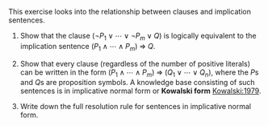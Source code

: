 

This exercise looks into the relationship between
clauses and implication sentences.<br>

1.  Show that the clause $(\lnot P_1 \lor \cdots \lor \lnot P_m \lor Q)$
    is logically equivalent to the implication sentence
    $(P_1 \land \cdots \land P_m) {\;{\Rightarrow}\;}Q$.<br>

2.  Show that every clause (regardless of the number of
    positive literals) can be written in the form
    $(P_1 \land \cdots \land P_m) {\;{\Rightarrow}\;}(Q_1 \lor \cdots \lor Q_n)$,
    where the $P$s and $Q$s are proposition symbols. A knowledge base
    consisting of such sentences is in implicative normal form or <b>Kowalski
    form</b> <a class="paperRef" title="" href="">Kowalski:1979</a>.<br>

3.  Write down the full resolution rule for sentences in implicative
    normal form.<br>
